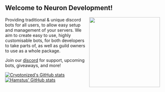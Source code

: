 <h2> Welcome to Neuron Development!</h2>

<img align='right' src="https://cdn.discordapp.com/attachments/849289892068065310/954062297003860028/logo.png" width="230">

<p>Providing traditional & unique discord bots for all users, to allow easy setup and management of your servers. We aim to create easy to use, highly customisable bots, for both developers to take parts of, as well as guild owners to use as a whole package.</p>
<p>Join our <a href="https://discord.gg/KdGTQRD">discord</a> for support, upcoming bots, giveaways, and more!



[![Cryptonized's GitHub stats](https://github-readme-stats.vercel.app/api?username=ThomasCreasey&theme=merko)](https://github.com/ThomasCreasey)
[![Hamstus' GitHub stats](https://github-readme-stats.vercel.app/api?username=hamstus&theme=tokyonight)](https://github.com/hamstus)
